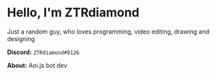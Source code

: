 # Hello, I'm ZTRdiamond

Just a random guy, who loves programming, video editing, drawing and designing

**Discord:** `ZTRdiamond#9126`

**About:** Aoi.js bot dev